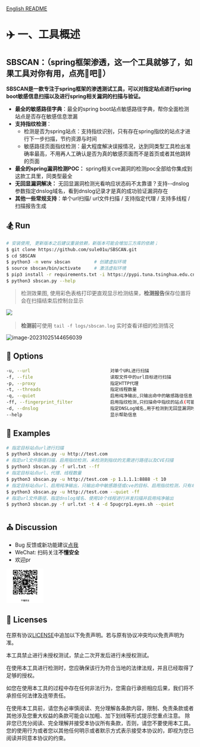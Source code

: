 [English README](https://github.com/sule01u/SBSCAN/blob/master/README_en.md)

# ✈️ 一、工具概述

## SBSCAN：（spring框架渗透，这一个工具就够了，如果工具对你有用，点亮🌟吧🤩）
**SBSCAN是一款专注于spring框架的渗透测试工具，可以对指定站点进行spring boot敏感信息扫描以及进行spring相关漏洞的扫描与验证。**

- **最全的敏感路径字典**：最全的spring boot站点敏感路径字典，帮你全面检测站点是否存在敏感信息泄漏
- **支持指纹检测**：
  - 检测是否为spring站点：支持指纹识别，只有存在spring指纹的站点才进行下一步扫描，节约资源与时间
  - 敏感路径页面指纹检测：最大程度解决误报情况，达到同类型工具检出准确率最高，不用再人工确认是否为真的敏感页面而不是首页或者其他跳转的页面
- **最全的spring漏洞检测POC：** spring相关cve漏洞的检测poc全部给你集成到这款工具里，同类型最全
- **无回显漏洞解决：** 无回显漏洞检测光看响应状态码不太靠谱？支持--dnslog参数指定dnslog域名，看到dnslog记录才是真的成功验证漏洞存在
- **其他一些常规支持**：单个url扫描/ url文件扫描 / 支持指定代理 / 支持多线程 / 扫描报告生成

## 🏂 Run
```Bash
# 安装使用, 更新版本之后建议重装依赖，新版本可能会增加三方库的依赖；
$ git clone https://github.com/sule01u/SBSCAN.git
$ cd SBSCAN
$ python3 -m venv sbscan         # 创建虚拟环境
$ source sbscan/bin/activate     # 激活虚拟环境
$ pip3 install -r requirements.txt -i https://pypi.tuna.tsinghua.edu.cn/simple   # -i 指定使用国内清华源安装依赖；
$ python3 sbscan.py --help
```
> 检测效果图, 使用彩色表格打印更直观显示检测结果，**检测报告**保存位置将会在扫描结束后控制台显示

![](https://p.ipic.vip/1j9o3a.png)

> **检测前**可使用 `tail -f logs/sbscan.log` 实时查看详细的检测情况 

![image-20231025144656039](https://p.ipic.vip/95mhnq.png)


## 🎡 Options
```Bash
-u, --url                              对单个URL进行扫描
-f, --file                             读取文件中的url目标进行扫描
-p, --proxy                            指定HTTP代理
-t, --threads                          指定线程数量
-q, --quiet                            启用纯净输出,只输出命中的敏感路径信息
-ff, --fingerprint_filter              启用指纹检测,只扫描命中指纹的站点(可能有漏报，结合实际情况选择是否启用)
-d, --dnslog                           指定DNSLog域名,用于检测到无回显漏洞时可接收被攻击主机的dns请求
--help                                 显示帮助信息
```

## 🎨 Examples
```Bash
# 指定目标站点url进行扫描
$ python3 sbscan.py -u http://test.com
# 指定url文件路径扫描，启用指纹检测，未检测到指纹的无需进行路径以及CVE扫描
$ python3 sbscan.py -f url.txt --ff
# 指定目标站点url、代理、线程数量
$ python3 sbscan.py -u http://test.com -p 1.1.1.1:8888 -t 10
# 指定目标站点url、启用纯净输出，只输出命中敏感路径或cve的目标、启用指纹检测，只有命中指纹的才继续扫描
$ python3 sbscan.py -u http://test.com --quiet -ff
# 指定url文件路径、指定dnslog域名、使用10个线程进行并发扫描并启用纯净输出
$ python3 sbscan.py -f url.txt -t 4 -d 5pugcrp1.eyes.sh --quiet
```

## ⛪ Discussion
* Bug 反馈或新功能建议[点我](https://github.com/sule01u/SBSCAN/issues)
* WeChat: 扫码关注**不懂安全**
* 欢迎pr
<p>
    <img alt="QR-code" src="https://github.com/sule01u/BigTree975.github.io/blob/master/img/mine.png" width="20%" height="20%" style="max-width:100%;">
</p>

## 📑 Licenses

在原有协议[LICENSE](https://github.com/sule01u/SBSCAN/blob/master/LICENSE)中追加以下免责声明。若与原有协议冲突均以免责声明为准。

本工具禁止进行未授权测试，禁止二次开发后进行未授权测试。

在使用本工具进行检测时，您应确保该行为符合当地的法律法规，并且已经取得了足够的授权。

如您在使用本工具的过程中存在任何非法行为，您需自行承担相应后果，我们将不承担任何法律及连带责任。

在使用本工具前，请您务必审慎阅读、充分理解各条款内容，限制、免责条款或者其他涉及您重大权益的条款可能会以加粗、加下划线等形式提示您重点注意。 除非您已充分阅读、完全理解并接受本协议所有条款，否则，请您不要使用本工具。您的使用行为或者您以其他任何明示或者默示方式表示接受本协议的，即视为您已阅读并同意本协议的约束。

